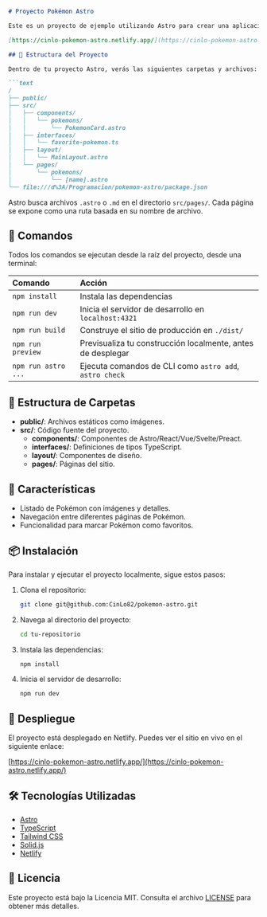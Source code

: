 
```markdown
# Proyecto Pokémon Astro

Este es un proyecto de ejemplo utilizando Astro para crear una aplicación de listado de Pokémon. Puedes ver el proyecto en vivo en el siguiente enlace:

[https://cinlo-pokemon-astro.netlify.app/](https://cinlo-pokemon-astro.netlify.app/)

## 🚀 Estructura del Proyecto

Dentro de tu proyecto Astro, verás las siguientes carpetas y archivos:

```text
/
├── public/
├── src/
│   ├── components/
│   │   └── pokemons/
│   │       └── PokemonCard.astro
│   ├── interfaces/
│   │   └── favorite-pokemon.ts
│   ├── layout/
│   │   └── MainLayout.astro
│   └── pages/
│       └── pokemons/
│           └── [name].astro
└── file:///d%3A/Programacion/pokemon-astro/package.json
```

Astro busca archivos `.astro` o `.md` en el directorio `src/pages/`. Cada página se expone como una ruta basada en su nombre de archivo.

## 🧞 Comandos

Todos los comandos se ejecutan desde la raíz del proyecto, desde una terminal:

| Comando                   | Acción                                           |
| :------------------------ | :----------------------------------------------- |
| `npm install`             | Instala las dependencias                         |
| `npm run dev`             | Inicia el servidor de desarrollo en `localhost:4321` |
| `npm run build`           | Construye el sitio de producción en `./dist/`    |
| `npm run preview`         | Previsualiza tu construcción localmente, antes de desplegar |
| `npm run astro ...`       | Ejecuta comandos de CLI como `astro add`, `astro check` |

## 📁 Estructura de Carpetas

- **public/**: Archivos estáticos como imágenes.
- **src/**: Código fuente del proyecto.
  - **components/**: Componentes de Astro/React/Vue/Svelte/Preact.
  - **interfaces/**: Definiciones de tipos TypeScript.
  - **layout/**: Componentes de diseño.
  - **pages/**: Páginas del sitio.

## 🌟 Características

- Listado de Pokémon con imágenes y detalles.
- Navegación entre diferentes páginas de Pokémon.
- Funcionalidad para marcar Pokémon como favoritos.

## 📦 Instalación

Para instalar y ejecutar el proyecto localmente, sigue estos pasos:

1. Clona el repositorio:
   ```sh
   git clone git@github.com:CinLo82/pokemon-astro.git
   ```
2. Navega al directorio del proyecto:
   ```sh
   cd tu-repositorio
   ```
3. Instala las dependencias:
   ```sh
   npm install
   ```
4. Inicia el servidor de desarrollo:
   ```sh
   npm run dev
   ```

## 🚀 Despliegue

El proyecto está desplegado en Netlify. Puedes ver el sitio en vivo en el siguiente enlace:

[https://cinlo-pokemon-astro.netlify.app/](https://cinlo-pokemon-astro.netlify.app/)

## 🛠️ Tecnologías Utilizadas

- [Astro](https://astro.build/)
- [TypeScript](https://www.typescriptlang.org/)
- [Tailwind CSS](https://tailwindcss.com/)
- [Solid.js](https://solidjs.com/)
- [Netlify](https://www.netlify.com/)

## 📄 Licencia

Este proyecto está bajo la Licencia MIT. Consulta el archivo [LICENSE](LICENSE) para obtener más detalles.
```


